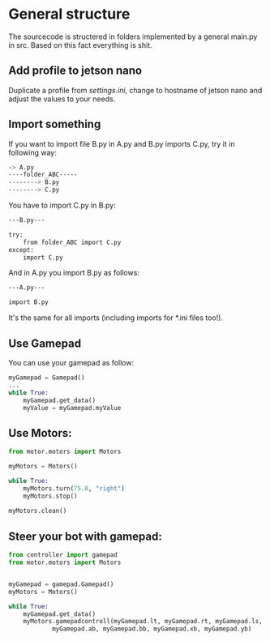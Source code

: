 # General structure
The sourcecode is structered in folders implemented by a general main.py in src.
Based on this fact everything is shit.

## Add profile to jetson nano
Duplicate a profile from _settings.ini_, change to hostname of jetson nano and adjust the values to your needs. 

## Import something
If you want to import file B.py in A.py and B.py imports C.py, try it in following way:
```bash
-> A.py
----folder_ABC-----
--------> B.py
--------> C.py
```

You have to import C.py in B.py:
```bash
---B.py---

try: 
    from folder_ABC import C.py
except:
    import C.py
```

And in A.py you import B.py as follows:
```bash
---A.py---

import B.py
```

It's the same for all imports (including imports for *.ini files too!).

## Use Gamepad

You can use your gamepad as follow:
```python
myGamepad = Gamepad()
...
while True:
    myGamepad.get_data()
    myValue = myGamepad.myValue
```

## Use Motors:
````python
from motor.motors import Motors

myMotors = Motors()

while True:
    myMotors.turn(75.0, "right")
    myMotors.stop()
    
myMotors.clean()
````

## Steer your bot with gamepad:
````python
from controller import gamepad
from motor.motors import Motors


myGamepad = gamepad.Gamepad()
myMotors = Motors()

while True:
    myGamepad.get_data()
    myMotors.gamepadcontroll(myGamepad.lt, myGamepad.rt, myGamepad.ls, 
            myGamepad.ab, myGamepad.bb, myGamepad.xb, myGamepad.yb)
````
